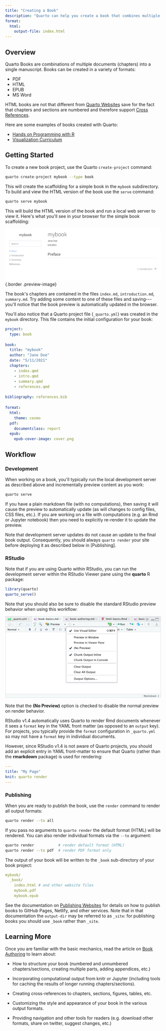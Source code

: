 ```yaml
---
title: "Creating a Book"
description: "Quarto can help you create a book that combines multiple documents into a single manuscript in a variety of formats."
format:
  html:
    output-file: index.html
---
```


## Overview

Quarto Books are combinations of multiple documents (chapters) into a single manuscript. Books can be created in a variety of formats:

-   PDF
-   HTML
-   EPUB
-   MS Word

HTML books are not that different from [Quarto Websites](website-basics.md) save for the fact that chapters and sections are numbered and therefore support [Cross References](crossref.md).

Here are some examples of books created with Quarto:

-   [Hands on Programming with R](https://jjallaire.github.io/hopr/)
-   [Visualization Curriculum](https://jjallaire.github.io/visualization-curriculum)

## Getting Started

To create a new book project, use the Quarto `create-project` command:

``` bash
quarto create-project mybook --type book
```

This will create the scaffolding for a simple book in the `mybook` subdirectory. To build and view the HTML version of the book use the `serve` command:

``` bash
quarto serve mybook
```

This will build the HTML version of the book and run a local web server to view it. Here's what you'll see in your browser for the simple book scaffolding:

![](images/book-scaffold.png){.border .preview-image}

The book's chapters are contained in the files `index.md`, `introduction.md`, `summary.md`. Try adding some content to one of these files and saving---you'll notice that the book preview is automatically updated in the browser.

You'll also notice that a Quarto project file (`_quarto.yml`) was created in the `mybook` directory. This file contains the initial configuration for your book:

``` yaml
project:
  type: book

book:
  title: "mybook"
  author: "Jane Doe"
  date: "5/11/2021"
  chapters:
    - index.qmd
    - intro.qmd
    - summary.qmd
    - references.qmd

bibliography: references.bib

format:
  html:
    theme: cosmo
  pdf:
    documentclass: report
  epub:
    epub-cover-image: cover.png
```

## Workflow

### Development

When working on a book, you'll typically run the local development server as described above and incrementally preview content as you work:

``` bash
quarto serve
```

If you have a plain markdown file (with no computations), then saving it will cause the preview to automatically update (as will changes to config files, CSS files, etc.). If you are working on a file with computations (e.g. an Rmd or Jupyter notebook) then you need to explicitly re-render it to update the preview.

Note that development server updates do not cause an update to the final book output. Consequently, you should always `quarto render` your site before deploying it as described below in [Publishing].

### RStudio

Note that if you are using Quarto within RStudio, you can run the development server within the RStudio Viewer pane using the **quarto** R package:

``` r
library(quarto)
quarto_serve()
```

Note that you should also be sure to disable the standard RStudio preview behavior when using this workflow:

![](images/rstudio-no-preview.png)

Note that the **(No Preview)** option is checked to disable the normal preview on render behavior.

RStudio v1.4 automatically uses Quarto to render Rmd documents whenever it sees a `format` key in the YAML front matter (as opposed to an `output` key). For projects, you typically provide the `format` configuration in `_quarto.yml` so may not have a `format` key in individual documents.

However, since RStudio v1.4 is not aware of Quarto projects, you should add an explicit entry in YAML front-matter to ensure that Quarto (rather than the **rmarkdown** package) is used for rendering:

``` yaml
---
title: "My Page"
knit: quarto render
---
```

### Publishing

When you are ready to publish the book, use the `render` command to render all output formats:

``` bash
quarto render --to all
```

If you pass no arguments to `quarto render` the default format (HTML) will be rendered. You can also render individual formats via the `--to` argument:

``` bash
quarto render           # render default format (HTML)
quarto render --to pdf  # render PDF format only
```

The output of your book will be written to the `_book` sub-directory of your book project:

``` yaml
mybook/
  _book/
    index.html # and other website files
    mybook.pdf
    mybook.epub
```

See the documentation on [Publishing Websites](../websites/publishing-websites.md) for details on how to publish books to GitHub Pages, Netlify, and other services. Note that in that documentation the `output-dir` may be referred to as `_site`: for publishing books you should use `_book` rather than `_site`.

## Learning More

Once you are familiar with the basic mechanics, read the article on [Book Authoring](book-authoring.md) to learn about:

-   How to structure your book (numbered and unnumbered chapters/sections, creating multiple parts, adding appendices, etc.)

-   Incorporating computational output from knitr or Jupyter (including tools for caching the results of longer running chapters/sections).

-   Creating cross-references to chapters, sections, figures, tables, etc.

-   Customizing the style and appearance of your book in the various output formats.

-   Providing navigation and other tools for readers (e.g. download other formats, share on twitter, suggest changes, etc.)
